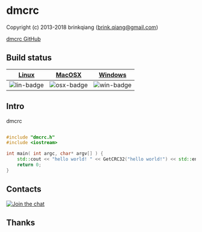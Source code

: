 # dmcrc

Copyright (c) 2013-2018 brinkqiang (brink.qiang@gmail.com)

[dmcrc GitHub](https://github.com/brinkqiang/dmcrc)

## Build status
| [Linux][lin-link] | [MacOSX][osx-link] | [Windows][win-link] |
| :---------------: | :----------------: | :-----------------: |
| ![lin-badge]      | ![osx-badge]       | ![win-badge]        |

[lin-badge]: https://travis-ci.org/brinkqiang/dmcrc.svg?branch=master "Travis build status"
[lin-link]:  https://travis-ci.org/brinkqiang/dmcrc "Travis build status"
[osx-badge]: https://travis-ci.org/brinkqiang/dmcrc.svg?branch=master "Travis build status"
[osx-link]:  https://travis-ci.org/brinkqiang/dmcrc "Travis build status"
[win-badge]: https://ci.appveyor.com/api/projects/status/github/brinkqiang/dmcrc?branch=master&svg=true "AppVeyor build status"
[win-link]:  https://ci.appveyor.com/project/brinkqiang/dmcrc "AppVeyor build status"

## Intro
dmcrc
```cpp

#include "dmcrc.h"
#include <iostream>

int main( int argc, char* argv[] ) {
    std::cout << "hello world! " << GetCRC32("hello world!") << std::endl;
    return 0;
}

```
## Contacts
[![Join the chat](https://badges.gitter.im/brinkqiang/dmcrc/Lobby.svg)](https://gitter.im/brinkqiang/dmcrc)

## Thanks
